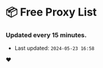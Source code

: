 # :package: Free Proxy List
### Updated every 15 minutes.

- Last updated: `2024-05-23 16:58`

:heart:

